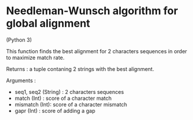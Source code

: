 # Needleman-Wunsch algorithm for global alignment
(Python 3)

This function finds the best alignment for 2 characters sequences in order to maximize match rate.

Returns : a tuple contaning 2 strings with the best alignment.

Arguments :
  - seq1, seq2 (String) : 2 characters sequences
  - match (Int) : score of a character match
  - mismatch (Int): score of a character mismatch
  - gapr (Int) : score of adding a gap
